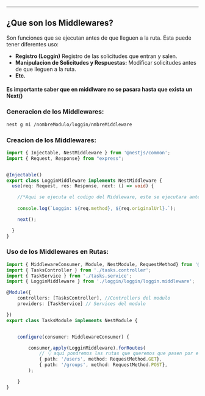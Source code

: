 
---
## ¿Que son los Middlewares?
Son funciones que se ejecutan antes de que lleguen a la ruta. Esta puede tener diferentes uso:
- **Registro (Loggin)** Registro de las solicitudes que entran y salen.
- **Manipulacion de Solicitudes y Respuestas:** Modificar solicitudes antes de que lleguen a la ruta.
- **Etc.**


#### Es importante saber que en middlware no se pasara hasta que exista un Next()

### Generacion de los Middlewares:

```bash
nest g mi /nombreModulo/loggin/nmbreMiddleware
```
### Creacion de los Middlewares:

```typescript
import { Injectable, NestMiddleware } from '@nestjs/common';
import { Request, Response} from "express";


@Injectable()
export class LogginMiddleware implements NestMiddleware {
  use(req: Request, res: Response, next: () => void) {

    //*Aqui se ejecuta el codigo del Middleware, este se ejecutara antes de llegar a las rutas
    
    console.log(`Loggin: ${req.method}, ${req.originalUrl}.`);

    next();

  }
}

```

### Uso de los Middlewares en Rutas:

```typescript
import { MiddlewareConsumer, Module, NestModule, RequestMethod} from '@nestjs/common';
import { TasksController } from './tasks.controller';
import { TaskService } from './tasks.service';
import { LogginMiddleware } from './loggin/loggin/loggin.middleware';

@Module({
    controllers: [TasksController], //Controllers del modulo
    providers: [TaskService] // Services del modulo

})
export class TasksModule implements NestModule {


    configure(consumer: MiddlewareConsumer) {

        consumer.apply(LogginMiddleware).forRoutes(
			// 👇 aqui pondremos las rutas que queremos que pasen por el middleware
            { path: '/users', method: RequestMethod.GET}, 
            { path: '/groups', method: RequestMethod.POST},
        );

    }
}

```
